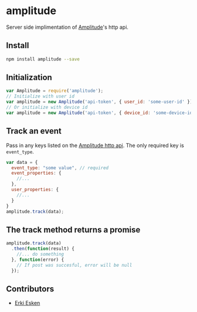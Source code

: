 # amplitude

Server side implimentation of [Amplitude](https://amplitude.com)'s http api.

## Install

```bash
npm install amplitude --save
```

## Initialization

```javascript
var Amplitude = require('amplitude');
// Initialize with user id
var amplitude = new Amplitude('api-token', { user_id: 'some-user-id' });
// Or initialize with device id
var amplitude = new Amplitude('api-token', { device_id: 'some-device-id' });
```

## Track an event

Pass in any keys listed on the [Amplitude http api](https://amplitude.zendesk.com/hc/en-us/articles/204771828-HTTP-API). The only required key is `event_type`.

```javascript
var data = {
  event_type: "some value", // required
  event_properties: {
    //...
  },
  user_properties: {
    //...
  }
}
amplitude.track(data);
```

## The track method returns a promise

```javascript
amplitude.track(data)
  .then(function(result) {
    //... do something
  }, function(error) {
    // If post was succesful, error will be null
  });
```

<!---
Do not change anything below this comment. It is generated automatically.
------>

## Contributors

+ [Erki Esken](http://deekit.net/)

